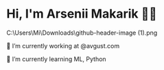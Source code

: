 # Hi, I'm Arsenii Makarik 🐣🐥

C:\Users\Mi\Downloads\github-header-image (1).png


🔭 I’m currently working at @avgust.com

🌱 I’m currently learning ML, Python

